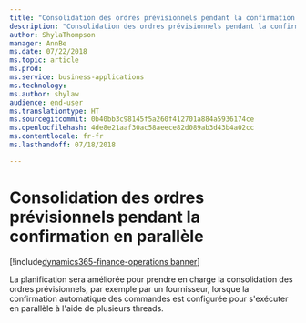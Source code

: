 ```yaml
---
title: "Consolidation des ordres prévisionnels pendant la confirmation en parallèle"
description: "Consolidation des ordres prévisionnels pendant la confirmation en parallèle"
author: ShylaThompson
manager: AnnBe
ms.date: 07/22/2018
ms.topic: article
ms.prod: 
ms.service: business-applications
ms.technology: 
ms.author: shylaw
audience: end-user
ms.translationtype: HT
ms.sourcegitcommit: 0b40bb3c98145f5a260f412701a884a5936174ce
ms.openlocfilehash: 4de8e21aaf30ac58aeece82d089ab3d43b4a02cc
ms.contentlocale: fr-fr
ms.lasthandoff: 07/18/2018

---
```


# <a name="consolidation-of-planned-orders-during-parallel-firming"></a>Consolidation des ordres prévisionnels pendant la confirmation en parallèle

[!include[dynamics365-finance-operations banner](../includes/dynamics365-finance-operations.md)]



La planification sera améliorée pour prendre en charge la consolidation des ordres prévisionnels, par exemple par un fournisseur, lorsque la confirmation automatique des commandes est configurée pour s'exécuter en parallèle à l'aide de plusieurs threads.

